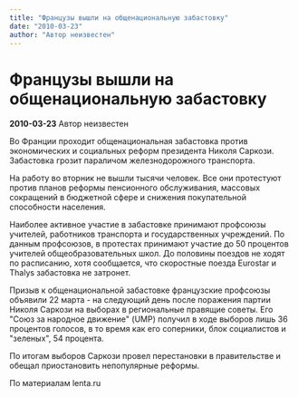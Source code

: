 ```yaml
---
title: "Французы вышли на общенациональную забастовку"
date: "2010-03-23"
author: "Автор неизвестен"
---
```


# Французы вышли на общенациональную забастовку

**2010-03-23** Автор неизвестен

Во Франции проходит общенациональная забастовка против экономических и социальных реформ президента Николя Саркози. Забастовка грозит параличом железнодорожного транспорта.

На работу во вторник не вышли тысячи человек. Все они протестуют против планов реформы пенсионного обслуживания, массовых сокращений в бюджетной сфере и снижения покупательной способности населения.

Наиболее активное участие в забастовке принимают профсоюзы учителей, работников транспорта и государственных учреждений. По данным профсоюзов, в протестах принимают участие до 50 процентов учителей общеобразовательных школ. До половины поездов не ходят по расписанию, хотя сообщается, что скоростные поезда Eurostar и Thalys забастовка не затронет.

Призыв к общенациональной забастовке французские профсоюзы объявили 22 марта - на следующий день после поражения партии Николя Саркози на выборах в региональные правящие советы. Его "Союз за народное движение" (UMP) получил в ходе выборов лишь 36 процентов голосов, в то время как его соперники, блок социалистов и "зеленых", 54 процента.

По итогам выборов Саркози провел перестановки в правительстве и обещал приостановить непопулярные реформы.

По материалам lenta.ru